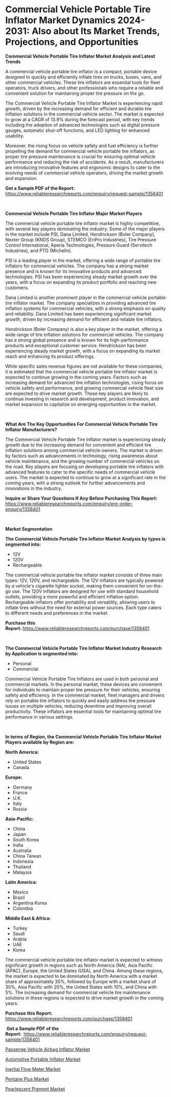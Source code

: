 <p><h1>Commercial Vehicle Portable Tire Inflator Market Dynamics 2024-2031: Also about Its Market Trends, Projections, and Opportunities</h1></p><p><strong>Commercial Vehicle Portable Tire Inflator Market Analysis and Latest Trends</strong></p>
<p><p>A commercial vehicle portable tire inflator is a compact, portable device designed to quickly and efficiently inflate tires on trucks, buses, vans, and other commercial vehicles. These tire inflators are essential tools for fleet operators, truck drivers, and other professionals who require a reliable and convenient solution for maintaining proper tire pressure on the go.</p><p>The Commercial Vehicle Portable Tire Inflator Market is experiencing rapid growth, driven by the increasing demand for efficient and durable tire inflation solutions in the commercial vehicle sector. The market is expected to grow at a CAGR of 13.9% during the forecast period, with key trends including the adoption of advanced technologies such as digital pressure gauges, automatic shut-off functions, and LED lighting for enhanced usability.</p><p>Moreover, the rising focus on vehicle safety and fuel efficiency is further propelling the demand for commercial vehicle portable tire inflators, as proper tire pressure maintenance is crucial for ensuring optimal vehicle performance and reducing the risk of accidents. As a result, manufacturers are introducing innovative features and ergonomic designs to cater to the evolving needs of commercial vehicle operators, driving the market growth and expansion.</p></p>
<p><strong>Get a Sample PDF of the Report:&nbsp;</strong> <a href="https://www.reliableresearchreports.com/enquiry/request-sample/1358401">https://www.reliableresearchreports.com/enquiry/request-sample/1358401</a></p>
<p>&nbsp;</p>
<p><strong>Commercial Vehicle Portable Tire Inflator Major Market Players</strong></p>
<p><p>The commercial vehicle portable tire inflator market is highly competitive, with several key players dominating the industry. Some of the major players in the market include PSI, Dana Limited, Hendrickson (Boler Company), Nexter Group (KNDS Group), STEMCO (EnPro Industries), Tire Pressure Control International, Aperia Technologies, Pressure Guard (Servitech Industries), and PTG (Michelin).</p><p>PSI is a leading player in the market, offering a wide range of portable tire inflators for commercial vehicles. The company has a strong market presence and is known for its innovative products and advanced technologies. PSI has been experiencing steady market growth over the years, with a focus on expanding its product portfolio and reaching new customers.</p><p>Dana Limited is another prominent player in the commercial vehicle portable tire inflator market. The company specializes in providing advanced tire inflation systems for commercial vehicles, with a strong emphasis on quality and reliability. Dana Limited has been experiencing significant market growth, driven by increasing demand for efficient and reliable tire inflators.</p><p>Hendrickson (Boler Company) is also a key player in the market, offering a wide range of tire inflation solutions for commercial vehicles. The company has a strong global presence and is known for its high-performance products and exceptional customer service. Hendrickson has been experiencing steady market growth, with a focus on expanding its market reach and enhancing its product offerings.</p><p>While specific sales revenue figures are not available for these companies, it is estimated that the commercial vehicle portable tire inflator market is expected to continue growing in the coming years. Factors such as increasing demand for advanced tire inflation technologies, rising focus on vehicle safety and performance, and growing commercial vehicle fleet size are expected to drive market growth. These key players are likely to continue investing in research and development, product innovation, and market expansion to capitalize on emerging opportunities in the market.</p></p>
<p>&nbsp;</p>
<p><strong>What Are The Key Opportunities For Commercial Vehicle Portable Tire Inflator Manufacturers?</strong></p>
<p><p>The Commercial Vehicle Portable Tire Inflator market is experiencing steady growth due to the increasing demand for convenient and efficient tire inflation solutions among commercial vehicle owners. The market is driven by factors such as advancements in technology, rising awareness about vehicle maintenance, and the growing number of commercial vehicles on the road. Key players are focusing on developing portable tire inflators with advanced features to cater to the specific needs of commercial vehicle users. The market is expected to continue to grow at a significant rate in the coming years, with a strong outlook for further advancements and innovations in the industry.</p></p>
<p><strong>Inquire or Share Your Questions If Any Before Purchasing This Report:</strong> <a href="https://www.reliableresearchreports.com/enquiry/pre-order-enquiry/1358401">https://www.reliableresearchreports.com/enquiry/pre-order-enquiry/1358401</a></p>
<p>&nbsp;</p>
<p><strong>Market Segmentation</strong></p>
<p><strong>The Commercial Vehicle Portable Tire Inflator Market Analysis by types is segmented into:</strong></p>
<p><ul><li>12V</li><li>120V</li><li>Rechargeable</li></ul></p>
<p><p>The commercial vehicle portable tire inflator market consists of three main types: 12V, 120V, and rechargeable. The 12V inflators are typically powered by a vehicle's cigarette lighter socket, making them convenient for on-the-go use. The 120V inflators are designed for use with standard household outlets, providing a more powerful and efficient inflation option. Rechargeable inflators offer portability and versatility, allowing users to inflate tires without the need for external power sources. Each type caters to different needs and preferences in the market.</p></p>
<p><strong>Purchase this Report:&nbsp;</strong><a href="https://www.reliableresearchreports.com/purchase/1358401">https://www.reliableresearchreports.com/purchase/1358401</a></p>
<p>&nbsp;</p>
<p><strong>The Commercial Vehicle Portable Tire Inflator Market Industry Research by Application is segmented into:</strong></p>
<p><ul><li>Personal</li><li>Commercial</li></ul></p>
<p><p>Commercial Vehicle Portable Tire Inflators are used in both personal and commercial markets. In the personal market, these devices are convenient for individuals to maintain proper tire pressure for their vehicles, ensuring safety and efficiency. In the commercial market, fleet managers and drivers rely on portable tire inflators to quickly and easily address tire pressure issues on multiple vehicles, reducing downtime and improving overall productivity. These inflators are essential tools for maintaining optimal tire performance in various settings.</p></p>
<p>&nbsp;</p>
<p><strong>In terms of Region, the Commercial Vehicle Portable Tire Inflator Market Players available by Region are:</strong></p>
<p>
    <p> <strong> North America: </strong>
        <ul>
            <li>United States</li>
            <li>Canada</li>
        </ul>
        </p> 
    <p> <strong> Europe: </strong>
        <ul>
            <li>Germany</li>
            <li>France</li>
            <li>U.K.</li>
            <li>Italy</li>
            <li>Russia</li>
        </ul>
        </p> 
    <p> <strong> Asia-Pacific: </strong>
        <ul>
            <li>China</li>
            <li>Japan</li>
            <li>South Korea</li>
            <li>India</li>
            <li>Australia</li>
            <li>China Taiwan</li>
            <li>Indonesia</li>
            <li>Thailand</li>
            <li>Malaysia</li>
        </ul>
        </p> 
    <p> <strong> Latin America: </strong>
        <ul>
            <li>Mexico</li>
            <li>Brazil</li>
            <li>Argentina Korea</li>
            <li>Colombia</li>
        </ul>
        </p> 
    <p> <strong> Middle East & Africa: </strong>
        <ul>
            <li>Turkey</li>
            <li>Saudi</li>
            <li>Arabia</li>
            <li>UAE</li>
            <li>Korea</li>
        </ul>
    </p>
    </p>
<p><p>The commercial vehicle portable tire inflator market is expected to witness significant growth in regions such as North America (NA), Asia Pacific (APAC), Europe, the United States (USA), and China. Among these regions, the market is expected to be dominated by North America with a market share of approximately 35%, followed by Europe with a market share of 30%, Asia Pacific with 20%, the United States with 10%, and China with 5%. The increasing demand for commercial vehicle tire maintenance solutions in these regions is expected to drive market growth in the coming years.</p></p>
<p><strong>Purchase this Report: </strong><a href="https://www.reliableresearchreports.com/purchase/1358401">https://www.reliableresearchreports.com/purchase/1358401</a></p>
<p>&nbsp;<strong>Get a Sample PDF of the Report:&nbsp;&nbsp;</strong><a href="https://www.reliableresearchreports.com/enquiry/request-sample/1358401">https://www.reliableresearchreports.com/enquiry/request-sample/1358401</a></p>
<p><strong></strong></p>
<p><p><a href="https://github.com/nathandecarvalho/Market-Research-Report-List-2/blob/main/passenge-vehicle-airbag-inflator-market.md">Passenge Vehicle Airbag Inflator Market</a></p><p><a href="https://github.com/julyju69/Market-Research-Report-List-2/blob/main/automotive-portable-inflator-market.md">Automotive Portable Inflator Market</a></p><p><a href="https://cautious-neon-760.notion.site/Inertial-Flow-Meter-Market-Size-Market-Share-and-Global-Market-Analysis-Report-2024-2031-55403617f813478ebd2852b306ef10e0">Inertial Flow Meter Market</a></p><p><a href="https://view.publitas.com/reportprime-1/pentane-plus-market-size-growth-and-forecast-from-2023-2030/">Pentane Plus Market</a></p><p><a href="https://view.publitas.com/reportprime-1/pearlescent-pigment-market-size-focuses-on-market-dynamics-in-depth-analysis-and-future-projections-of-its-market-forecasted-for-period-from-2023-to-2030/">Pearlescent Pigment Market</a></p></p>
